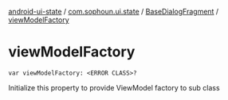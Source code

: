 [android-ui-state](../../index.md) / [com.sophoun.ui.state](../index.md) / [BaseDialogFragment](index.md) / [viewModelFactory](./view-model-factory.md)

# viewModelFactory

`var viewModelFactory: <ERROR CLASS>?`

Initialize this property to provide ViewModel factory to sub class

